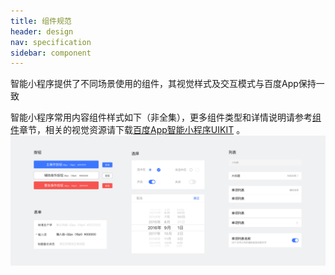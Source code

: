 ```yaml
---
title: 组件规范
header: design
nav: specification
sidebar: component
---
```


<notice>智能小程序提供了不同场景使用的组件，其视觉样式及交互模式与百度App保持一致</notice>

智能小程序常用内容组件样式如下（非全集），更多组件类型和详情说明请参考[组件](../../component/nav/)章节，相关的视觉资源请下载[百度App智能小程序UIKIT](../../download/) 。
![Alt text](../../../img/2-5-1.png)
